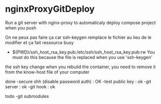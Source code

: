 # nginxProxyGitDeploy
Run a git server with nginx-proxy to automaticaly deploy compose project when you push


On ne peux pas faire ça car ssh-keygen remplace le fichier au lieu de le modifier et ça fait ressource busy
- ${PWD}/ssh_host_rsa_key.pub:/etc/ssh/ssh_host_rsa_key.pub:rw
You must do this because the file is replaced when you use 'ssh-keygen'

the ssh key change when you rebuild the container, you need to remove it from the know-host file of your computer

done
-secure shh (disable password auth) : OK
-test public key : ok
-git server : ok
-git hook : ok

todo
-git submodules